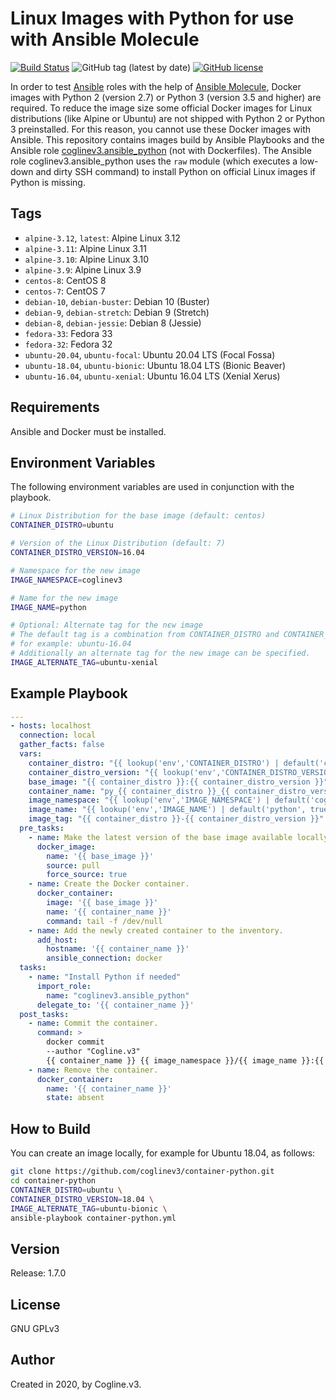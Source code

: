 # Linux Images with Python for use with Ansible Molecule

[![Build Status](https://travis-ci.com/coglinev3/container-python.svg?branch=master)](https://travis-ci.com/coglinev3/container-python) ![GitHub tag (latest by date)](https://img.shields.io/github/v/tag/coglinev3/container-python) [![GitHub license](https://img.shields.io/github/license/coglinev3/container-python)](https://github.com/coglinev3/container-python/blob/master/LICENSE)


In order to test [Ansible](https://docs.ansible.com/ansible/latest/index.html "Ansible Documentation") roles with the help of [Ansible Molecule](https://molecule.readthedocs.io/en/latest/ "Ansible Molecule Documentation"), Docker images with Python 2 (version 2.7) or Python 3 (version 3.5 and higher) are required. To reduce the image size some official Docker images for Linux distributions (like Alpine or Ubuntu) are not shipped with Python 2 or Python 3 preinstalled. For this reason, you cannot use these Docker images with Ansible.
This repository contains images build by Ansible Playbooks and the Ansible role [coglinev3.ansible_python](https://galaxy.ansible.com/coglinev3/ansible_python) (not with Dockerfiles). The Ansible role coglinev3.ansible_python uses the `raw` module (which executes a low-down and dirty SSH command) to install Python on official Linux images if Python is missing.

## Tags

  - `alpine-3.12`, `latest`: Alpine Linux 3.12
  - `alpine-3.11`: Alpine Linux 3.11
  - `alpine-3.10`: Alpine Linux 3.10
  - `alpine-3.9`: Alpine Linux 3.9
  - `centos-8`: CentOS 8
  - `centos-7`: CentOS 7
  - `debian-10`, `debian-buster`: Debian 10 (Buster)
  - `debian-9`, `debian-stretch`: Debian 9 (Stretch)
  - `debian-8`, `debian-jessie`: Debian 8 (Jessie)
  - `fedora-33`: Fedora 33
  - `fedora-32`: Fedora 32
  - `ubuntu-20.04`, `ubuntu-focal`: Ubuntu 20.04 LTS (Focal Fossa)
  - `ubuntu-18.04`, `ubuntu-bionic`: Ubuntu 18.04 LTS (Bionic Beaver)
  - `ubuntu-16.04`, `ubuntu-xenial`: Ubuntu 16.04 LTS (Xenial Xerus)

## Requirements

Ansible and Docker must be installed.


## Environment Variables

The following environment variables are used in conjunction with the playbook.

```sh
# Linux Distribution for the base image (default: centos)
CONTAINER_DISTRO=ubuntu

# Version of the Linux Distribution (default: 7)
CONTAINER_DISTRO_VERSION=16.04

# Namespace for the new image
IMAGE_NAMESPACE=coglinev3                                                                                                                                  

# Name for the new image
IMAGE_NAME=python 

# Optional: Alternate tag for the nєw image
# The default tag is a combination from CONTAINER_DISTRO and CONTAINER_DISTRO_VERSION,
# for example: ubuntu-16.04
# Additionally an alternate tag for the new image can be specified.
IMAGE_ALTERNATE_TAG=ubuntu-xenial
```


## Example Playbook

```yml
---
- hosts: localhost
  connection: local
  gather_facts: false
  vars:
    container_distro: "{{ lookup('env','CONTAINER_DISTRO') | default('centos', true) }}"
    container_distro_version: "{{ lookup('env','CONTAINER_DISTRO_VERSION') | default('7', true) }}"
    base_image: "{{ container_distro }}:{{ container_distro_version }}"
    container_name: "py_{{ container_distro }}_{{ container_distro_version }}"
    image_namespace: "{{ lookup('env','IMAGE_NAMESPACE') | default('coglinev3', true) }}"
    image_name: "{{ lookup('env','IMAGE_NAME') | default('python', true) }}"
    image_tag: "{{ container_distro }}-{{ container_distro_version }}"
  pre_tasks:
    - name: Make the latest version of the base image available locally.
      docker_image:
        name: '{{ base_image }}'
        source: pull
        force_source: true
    - name: Create the Docker container.
      docker_container:
        image: '{{ base_image }}'
        name: '{{ container_name }}'
        command: tail -f /dev/null
    - name: Add the newly created container to the inventory.
      add_host:
        hostname: '{{ container_name }}'
        ansible_connection: docker
  tasks:
    - name: "Install Python if needed"
      import_role:
        name: "coglinev3.ansible_python"
      delegate_to: '{{ container_name }}'
  post_tasks:
    - name: Commit the container.
      command: >
        docker commit
        --author "Cogline.v3"
        {{ container_name }} {{ image_namespace }}/{{ image_name }}:{{ image_tag }}
    - name: Remove the container.
      docker_container:
        name: '{{ container_name }}'
        state: absent
```

## How to Build

You can create an image locally, for example for Ubuntu 18.04, as follows:

```sh
git clone https://github.com/coglinev3/container-python.git
cd container-python
CONTAINER_DISTRO=ubuntu \
CONTAINER_DISTRO_VERSION=18.04 \
IMAGE_ALTERNATE_TAG=ubuntu-bionic \
ansible-playbook container-python.yml
```

## Version

Release: 1.7.0


## License

GNU GPLv3


## Author

Created in 2020, by Cogline.v3.

